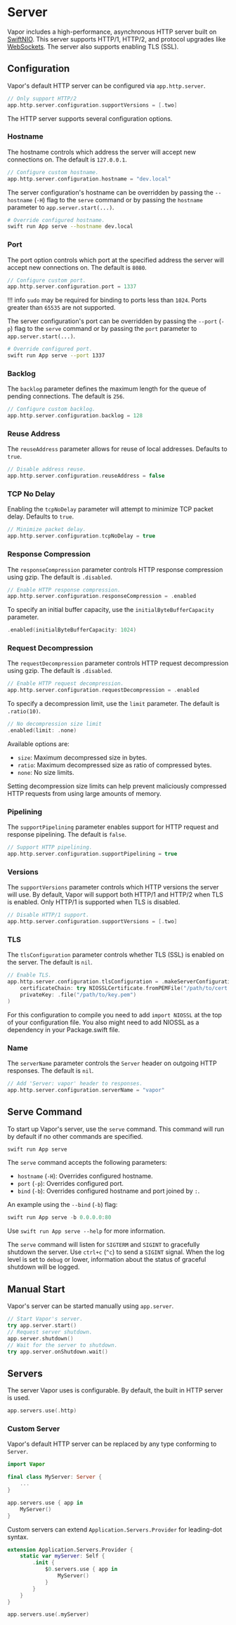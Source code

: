 # Server

Vapor includes a high-performance, asynchronous HTTP server built on [SwiftNIO](https://github.com/apple/swift-nio). This server supports HTTP/1, HTTP/2, and protocol upgrades like [WebSockets](websockets.md). The server also supports enabling TLS (SSL).

## Configuration

Vapor's default HTTP server can be configured via `app.http.server`. 

```swift
// Only support HTTP/2
app.http.server.configuration.supportVersions = [.two]
```

The HTTP server supports several configuration options. 

### Hostname

The hostname controls which address the server will accept new connections on. The default is `127.0.0.1`.

```swift
// Configure custom hostname.
app.http.server.configuration.hostname = "dev.local"
```

The server configuration's hostname can be overridden by passing the `--hostname` (`-H`) flag to the `serve` command or by passing the `hostname` parameter to `app.server.start(...)`. 

```sh
# Override configured hostname.
swift run App serve --hostname dev.local
```

### Port

The port option controls which port at the specified address the server will accept new connections on. The default is `8080`. 

```swift
// Configure custom port.
app.http.server.configuration.port = 1337
```

!!! info
	`sudo` may be required for binding to ports less than `1024`. Ports greater than `65535` are not supported. 


The server configuration's port can be overridden by passing the `--port` (`-p`) flag to the `serve` command or by passing the `port` parameter to `app.server.start(...)`. 

```sh
# Override configured port.
swift run App serve --port 1337
```

### Backlog

The `backlog` parameter defines the maximum length for the queue of pending connections. The default is `256`.

```swift
// Configure custom backlog.
app.http.server.configuration.backlog = 128
```

### Reuse Address

The `reuseAddress` parameter allows for reuse of local addresses. Defaults to `true`.

```swift
// Disable address reuse.
app.http.server.configuration.reuseAddress = false
```

### TCP No Delay

Enabling the `tcpNoDelay` parameter will attempt to minimize TCP packet delay. Defaults to `true`. 

```swift
// Minimize packet delay.
app.http.server.configuration.tcpNoDelay = true
```

### Response Compression

The `responseCompression` parameter controls HTTP response compression using gzip. The default is `.disabled`.

```swift
// Enable HTTP response compression.
app.http.server.configuration.responseCompression = .enabled
```

To specify an initial buffer capacity, use the `initialByteBufferCapacity` parameter.

```swift
.enabled(initialByteBufferCapacity: 1024)
```

### Request Decompression

The `requestDecompression` parameter controls HTTP request decompression using gzip. The default is `.disabled`.

```swift
// Enable HTTP request decompression.
app.http.server.configuration.requestDecompression = .enabled
```

To specify a decompression limit, use the `limit` parameter. The default is `.ratio(10)`.

```swift
// No decompression size limit
.enabled(limit: .none)
```

Available options are:

- `size`: Maximum decompressed size in bytes.
- `ratio`: Maximum decompressed size as ratio of compressed bytes.
- `none`: No size limits.

Setting decompression size limits can help prevent maliciously compressed HTTP requests from using large amounts of memory.

### Pipelining

The `supportPipelining` parameter enables support for HTTP request and response pipelining. The default is `false`. 

```swift
// Support HTTP pipelining.
app.http.server.configuration.supportPipelining = true
```

### Versions

The `supportVersions` parameter controls which HTTP versions the server will use. By default, Vapor will support both HTTP/1 and HTTP/2 when TLS is enabled. Only HTTP/1 is supported when TLS is disabled. 

```swift
// Disable HTTP/1 support.
app.http.server.configuration.supportVersions = [.two]
```

### TLS

The `tlsConfiguration` parameter controls whether TLS (SSL) is enabled on the server. The default is `nil`. 

```swift
// Enable TLS.
app.http.server.configuration.tlsConfiguration = .makeServerConfiguration(
    certificateChain: try NIOSSLCertificate.fromPEMFile("/path/to/cert.pem").map { .certificate($0) },
    privateKey: .file("/path/to/key.pem")
)
```

For this configuration to compile you need to add `import NIOSSL` at the top of your configuration file. You also might need to add NIOSSL as a dependency in your Package.swift file.

### Name

The `serverName` parameter controls the `Server` header on outgoing HTTP responses. The default is `nil`.

```swift
// Add 'Server: vapor' header to responses.
app.http.server.configuration.serverName = "vapor"
```

## Serve Command

To start up Vapor's server, use the `serve` command. This command will run by default if no other commands are specified. 

```swift
swift run App serve
```

The `serve` command accepts the following parameters:

- `hostname` (`-H`): Overrides configured hostname.
- `port` (`-p`): Overrides configured port.
- `bind` (`-b`): Overrides configured hostname and port joined by `:`. 

An example using the `--bind` (`-b`) flag:

```swift
swift run App serve -b 0.0.0.0:80
```

Use `swift run App serve --help` for more information.

The `serve` command will listen for `SIGTERM` and `SIGINT` to gracefully shutdown the server. Use `ctrl+c` (`^c`) to send a `SIGINT` signal. When the log level is set to `debug` or lower, information about the status of graceful shutdown will be logged.

## Manual Start

Vapor's server can be started manually using `app.server`.

```swift
// Start Vapor's server.
try app.server.start()
// Request server shutdown.
app.server.shutdown()
// Wait for the server to shutdown.
try app.server.onShutdown.wait()
```

## Servers

The server Vapor uses is configurable. By default, the built in HTTP server is used.

```swift
app.servers.use(.http)
```

### Custom Server

Vapor's default HTTP server can be replaced by any type conforming to `Server`. 

```swift
import Vapor

final class MyServer: Server {
	...
}

app.servers.use { app in
	MyServer()
}
```

Custom servers can extend `Application.Servers.Provider` for leading-dot syntax.

```swift
extension Application.Servers.Provider {
    static var myServer: Self {
        .init {
            $0.servers.use { app in
            	MyServer()
            }
        }
    }
}

app.servers.use(.myServer)
```
